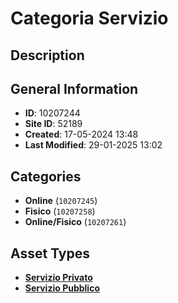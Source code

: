 # Categoria Servizio

## Description

## General Information
- **ID**: 10207244
- **Site ID**: 52189
- **Created**: 17-05-2024 13:48
- **Last Modified**: 29-01-2025 13:02

## Categories
- **Online** (`10207245`)
- **Fisico** (`10207258`)
- **Online/Fisico** (`10207261`)
## Asset Types
- **[Servizio Privato](../contentStructure/servizio-privato/README.md)** 
- **[Servizio Pubblico](../contentStructure/servizio-pubblico/README.md)** 

